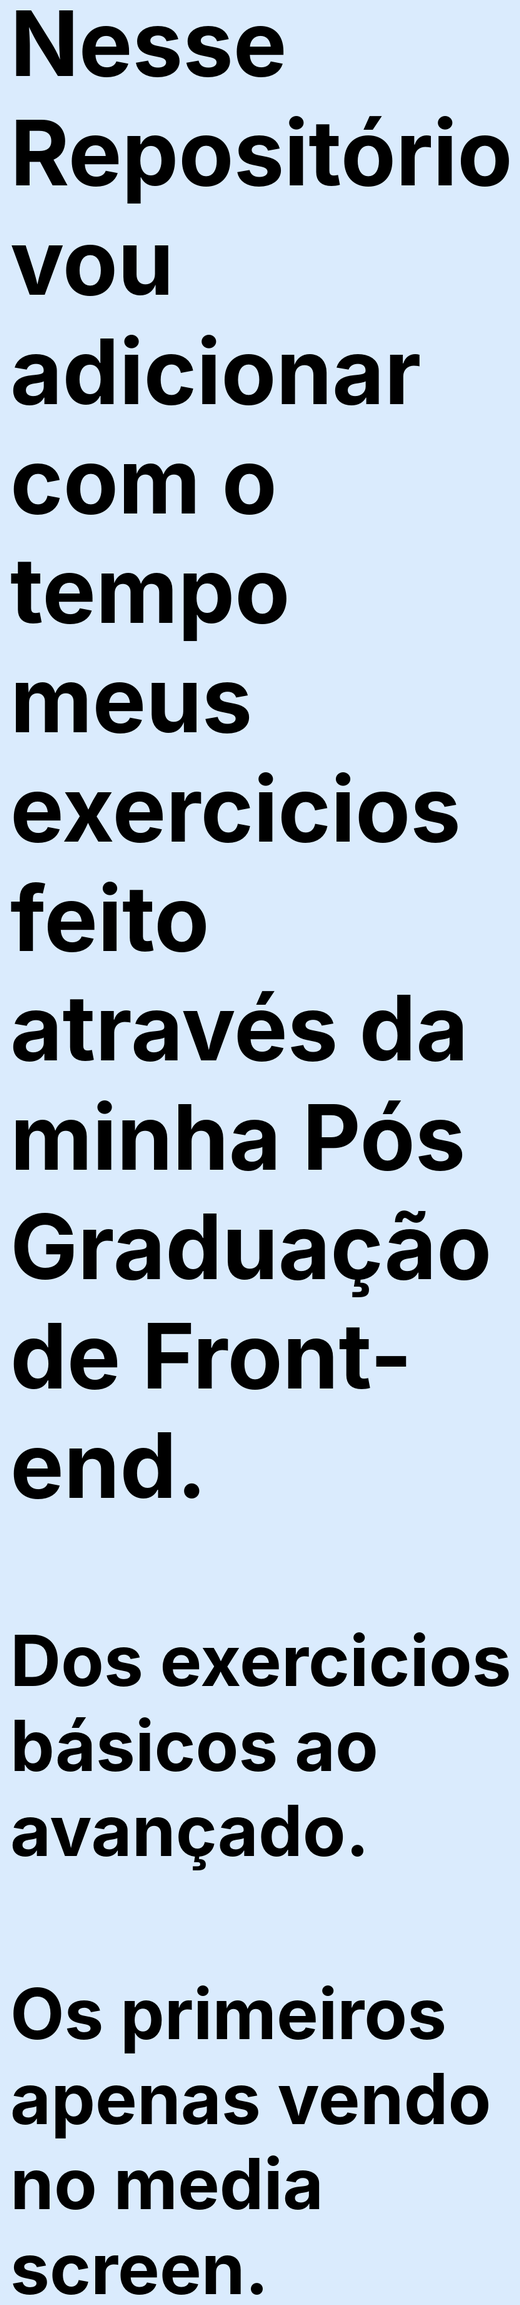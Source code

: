 <style>
    body{
        background-color: #007bff23;
        color: black;
        font-size:10vw;
    }

    ul{
        columns: 2; 
        border: 3px dotted black; 
        margin: 10px;
        background-color: #7fffd47a;
        padding: 10px;
        list-style-position: inside;
    }
</style>

## Nesse Repositório vou adicionar com o tempo meus exercicios feito através da minha Pós Graduação de Front-end.

### Dos exercicios básicos ao avançado. 
### Os primeiros apenas vendo no media screen.

## Linguagens E Padroes Web:

* <a href="1. LinguagensEPadroesWeb/Tema1e2/index.html" target="_blank">Tema 1 e 2 - Lista/Formulário/Tabela/CSS</a>
* <a href="1. LinguagensEPadroesWeb/Tema2B4/destista.html" target="_blank">Tema 2 Bloco 4 - WebSite com CSS(consultório)</a>
* <a href="1. LinguagensEPadroesWeb/Tema3/Bloco3/index.html" target="_blank">Tema 3 Bloco 3 - Texto em JavaScript</a>
* <a href="1. LinguagensEPadroesWeb/Tema3/Bloco4/index.html" target="_blank">Tema 3 Bloco 4 - Formulário</a>
* <a href="1. LinguagensEPadroesWeb/Tema4/Bloco1e2/index.html" target="_blank">Tema 4 Bloco 1 e 2 - Páginas</a>
* <a href="1. LinguagensEPadroesWeb/Tema4/Bloco3/index.html" target="_blank">Tema 4 Bloco 3 - Bootstrap</a>


## Técnicas Avançadas de CSS e JS:

* <a href="3. TecnicasAvançadasCssEJS/Tema1/animação.html" target="_blank">Tema 1 - Animação</a>
* <a href="3. TecnicasAvançadasCssEJS/Tema1/detalist.html" target="_blank">Tema 1 - Detalist</a>
* <a href="3. TecnicasAvançadasCssEJS/Tema1/propriedades.html" target="_blank">Tema 1 - Propriedades</a>
* <a href="3. TecnicasAvançadasCssEJS/Tema2/flexbox.html" target="_blank">Tema 2 - Flexbox</a>
* <a href="3. TecnicasAvançadasCssEJS/Tema2/flex-basis.html" target="_blank">Tema 2 - Flex-basic</a>
* <a href="3. TecnicasAvançadasCssEJS/Tema2/flex-grow.html" target="_blank">Tema 2 - Flex-grow</a>
* <a href="3. TecnicasAvançadasCssEJS/Tema2/flex-shrink.html" target="_blank">Tema 2 - Flex-shrink</a>
* <a href="3. TecnicasAvançadasCssEJS/Tema3/async.html" target="_blank">Tema 3 - async - console</a>
* <a href="3. TecnicasAvançadasCssEJS/Tema3/classesIntl.html" target="_blank">Tema 3 - ClassesIntl - console</a>
* <a href="3. TecnicasAvançadasCssEJS/Tema3/interator.html" target="_blank">Tema 3 - Interator - console</a>
* <a href="3. TecnicasAvançadasCssEJS/Tema3/promises.html" target="_blank">Tema 3 - Promises - console</a>
* <a href="3. TecnicasAvançadasCssEJS/Tema4/propriedadesNodes.html" target="_blank">Tema 4 - Propriedades Nodes</a>


## Certificado de Conclusão:

* <a href="Certificado de Conclusão.pdf" target="_blank">download</a>